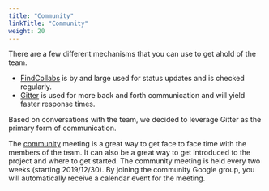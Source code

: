```yaml
---
title: "Community"
linkTitle: "Community"
weight: 20
---
```


There are a few different mechanisms that you can use to get ahold of the team.

* [FindCollabs](https://findcollabs.com/project/deps-cloud-GIOlcUiHE9XD2UVlxrNl) is by and large used for status updates and is checked regularly.
* [Gitter](https://gitter.im/depscloud/community) is used for more back and forth communication and will yield faster response times.

Based on conversations with the team, we decided to leverage Gitter as the primary form of communication.

The [community](https://groups.google.com/a/deps.cloud/forum/#!forum/community/join) meeting is a great way to get face to face time with the members of the team.
It can also be a great way to get introduced to the project and where to get started.
The community meeting is held every two weeks (starting 2019/12/30).
By joining the community Google group, you will automatically receive a calendar event for the meeting.